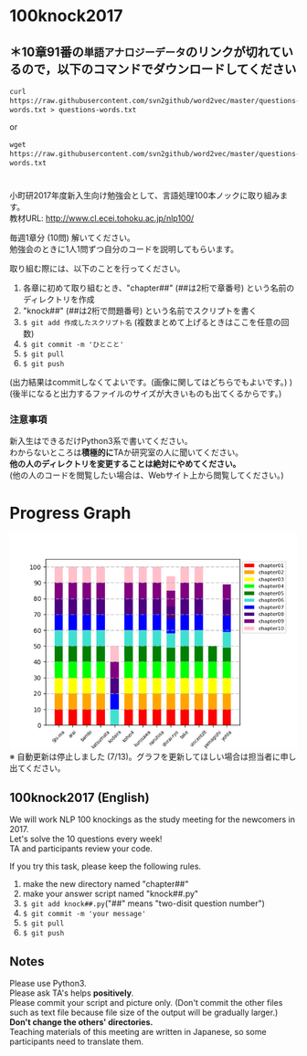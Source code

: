# 100knock2017

## ＊10章91番の`単語アナロジーデータ`のリンクが切れているので，以下のコマンドでダウンロードしてください　

```
curl https://raw.githubusercontent.com/svn2github/word2vec/master/questions-words.txt > questions-words.txt
```

or 

```
wget https://raw.githubusercontent.com/svn2github/word2vec/master/questions-words.txt
```

#
小町研2017年度新入生向け勉強会として、言語処理100本ノックに取り組みます。  
教材URL: http://www.cl.ecei.tohoku.ac.jp/nlp100/

毎週1章分 (10問) 解いてください。  
勉強会のときに1人1問ずつ自分のコードを説明してもらいます。  

取り組む際には、以下のことを行ってください。
1. 各章に初めて取り組むとき、"chapter##" (##は2桁で章番号) という名前のディレクトリを作成
2. "knock##" (##は2桁で問題番号) という名前でスクリプトを書く
3. `$ git add 作成したスクリプト名`
(複数まとめて上げるときはここを任意の回数)
4. `$ git commit -m 'ひとこと'`
5. `$ git pull`
6. `$ git push`  

(出力結果はcommitしなくてよいです。(画像に関してはどちらでもよいです。) )  
(後半になると出力するファイルのサイズが大きいものも出てくるからです。)  

### 注意事項  
新入生はできるだけPython3系で書いてください。  
わからないところは**積極的に**TAか研究室の人に聞いてください。  
**他の人のディレクトリを変更することは絶対にやめてください。**  
(他の人のコードを閲覧したい場合は、Webサイト上から閲覧してください。)

# Progress Graph  
![progress](https://github.com/tmu-nlp/100knock2017/blob/master/progress.png)  
※ 自動更新は停止しました (7/13)。グラフを更新してほしい場合は担当者に申し出てください。  

## 100knock2017 (English)  
We will work NLP 100 knockings as the study meeting for the newcomers in 2017.  
Let's solve the 10 questions every week!  
TA and participants review your code.  

If you try this task, please keep the following rules.  
1. make the new directory named "chapter##"  
2. make your answer script named "knock##.py"  
3. `$ git add knock##.py`("##" means "two-disit question number")  
4. `$ git commit -m 'your message'`  
5. `$ git pull`  
6. `$ git push`  

## Notes  
Please use Python3.  
Please ask TA's helps **positively**.  
Please commit your script and picture only. (Don't commit the other files such as text file because file size of the output will be gradually larger.)  
**Don't change the others' directories.**  
Teaching materials of this meeting are written in Japanese, so some participants need to translate them.

